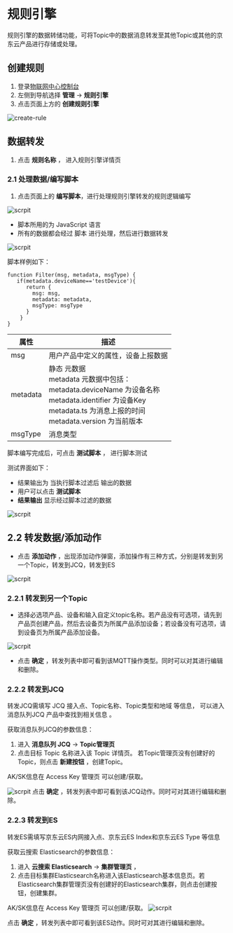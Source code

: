 # 规则引擎

规则引擎的数据转储功能，可将Topic中的数据消息转发至其他Topic或其他的京东云产品进行存储或处理。

## 创建规则

1. 登录[物联网中心控制台](https://iot-console.jdcloud.com/hub)
2. 左侧到导航选择 **管理** -> **规则引擎**
3. 点击页面上方的 **创建规则引擎**

![create-rule](../../../../../image/IoT/IoT-Hub/Create_Rule.png)

## 数据转发

1. 点击 **规则名称** ， 进入规则引擎详情页

### 2.1 处理数据/编写脚本

1. 点击页面上的 **编写脚本**，进行处理规则引擎转发的规则逻辑编写

![scrpit](../../../../../image/IoT/IoT-Hub/Script-ProcessData.png)

- 脚本所用的为 JavaScript 语言
- 所有的数据都会经过 脚本 进行处理，然后进行数据转发

![scrpit](../../../../../image/IoT/IoT-Hub/Rule-Script.png)

脚本样例如下：

```
function Filter(msg, metadata, msgType) {  		
   if(metadata.deviceName=='testDevice'){
      return { 							
        msg: msg,
        metadata: metadata,
        msgType: msgType
      }
    }
}									

```

| 属性 | 描述|
| ----- | ----- |
|msg| 用户产品中定义的属性，设备上报数据|
|metadata| 静态 元数据<br>metadata 元数据中包括：<br> metadata.deviceName 为设备名称 <br> metadata.identifier 为设备Key <br> metadata.ts 为消息上报的时间  <br> metadata.version 为当前版本 |
|msgType|消息类型 |

脚本编写完成后，可点击 **测试脚本** ， 进行脚本测试

测试界面如下：

- 结果输出为 当执行脚本过滤后 输出的数据
- 用户可以点击 **测试脚本**
- **结果输出** 显示经过脚本过滤的数据

![scrpit](../../../../../image/IoT/IoT-Hub/Script-Testing.png)

## 2.2 转发数据/添加动作

- 点击 **添加动作** ，出现添加动作弹窗，添加操作有三种方式，分别是转发到另一个Topic，转发到JCQ，转发到ES

![scrpit](../../../../../image/IoT/IoT-Hub/Add-Action.png)

### 2.2.1 转发到另一个Topic

- 选择必选项产品、设备和输入自定义topic名称。若产品没有可选项，请先到产品页创建产品，然后去设备页为所属产品添加设备；若设备没有可选项，请到设备页为所属产品添加设备。

![scrpit](../../../../../image/IoT/IoT-Hub/Add-Action-FW-Topic.png)

- 点击 **确定** ，转发列表中即可看到该MQTT操作类型。同时可以对其进行编辑和删除。

### 2.2.2 转发到JCQ

转发JCQ需填写 JCQ 接入点、Topic名称、Topic类型和地域 等信息， 可以进入 消息队列JCQ 产品中查找到相关信息 。

获取消息队列JCQ的参数信息：
1. 进入 **消息队列 JCQ** -> **Topic管理页**
2. 点击目标 Topic 名称进入该 Topic 详情页。 若Topic管理页没有创建好的Topic，则点击 **新建按钮** ，创建Topic。

AK/SK信息在 Access Key 管理页 可以创建/获取。

![scrpit](../../../../../image/IoT/IoT-Hub/Add-Action-FW-JCQ.png)
点击 **确定** ，转发列表中即可看到该JCQ动作。同时可对其进行编辑和删除。


### 2.2.3 转发到ES

转发ES需填写京东云ES内网接入点、京东云ES Index和京东云ES Type 等信息

获取云搜索 Elasticsearch的参数信息：
1. 进入 **云搜索 Elasticsearch** -> **集群管理页** ，
2. 点击目标集群Elasticsearch名称进入该Elasticsearch基本信息页。若Elasticsearch集群管理页没有创建好的Elasticsearch集群，则点击创建按钮，创建集群。

AK/SK信息在 Access Key 管理页 可以创建/获取。
![scrpit](../../../../../image/IoT/IoT-Hub/Add-Action-FW-ES.png)

点击 **确定** ，转发列表中即可看到该ES动作。同时可对其进行编辑和删除。

